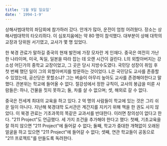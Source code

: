 ```yaml
---
title: '1월 9일 일요일'
date: ' 1994-1-9'
---
```

상해사범대학의 좌담회에 참가하러 갔다. 안개가 많아, 운전이 엄청 어려웠다. 장소는 상해사범대학의 타오리쥐다. 이 심포지움에는 약 80 명이 참석했다. 대부분이 상해 대학의 교장과 당위원 서기였고, 교사가 몇 명 있었다.

한 북경 관료가 말하길 중국의 현재 발전에 가장 모자란 게 인재다. 중국은 여전히 ​​가난한 나라이며, 미국, 독일, 일본을 따라 잡는 데 오랜 시간이 걸린다. L의 외할아버지는 강소성 어딘가의 중학교 교장이었고, 그 곳은 당시 지방수도였다. 국민당 성장이 취임 후 첫 번째 했던 일이 그의 외할아버지를 방문하는 것이었다. L은 국민당도 교사를 존중할 수 있었는데, 공산당은 못할소냐? 그는 벼슬이 아무리 높아도 교사를 존경해야한다고 말했다. 관본위는 학교에 들어올 수 없다. 절강성에서 정한 규칙이, 교사의 봉급을 미룬 사람들은: 하나, 건물을 짓지 못하고; 둘, 차를 살 수 없으며; 셋, 해외로 갈 수 없다.

중국은 전세계 최대의 교육을 하고 있다. 2 억 명의 사람들이 학교에 있는 것은 그리 쉬운 일이 아니다. 지난해 북경대학 도서관은 계간지를 지키기 위해 책을 한 권도 사지 않았다. 이 북경 관료는 기초과목의 똑같은 교과서를 반대한다. 이러면 창의성이 없다고 한다. "211 Project"도 언급했다. 세 가지 조건을 추가해야 한다고 했다: 첫째, 기초교육을 잘 하지 않으면 "211 Project"에 들어갈 수 없다; 둘째, 학교가 중대한 개혁없이 오래된 얼굴을 하고 있으면 "211 Project"에 들어갈 수 없다; 셋째, 연관 학교들이 공동으로 "211 프로젝트"를 만들도록 독려한다.